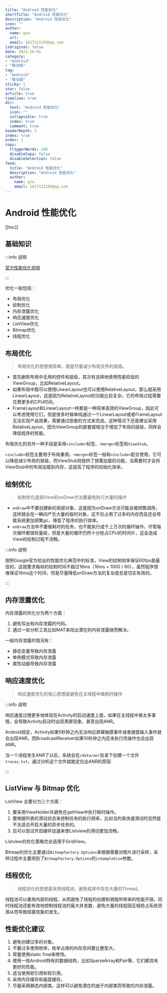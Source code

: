 ```yaml
---
title: "Android 性能优化"
shortTitle: "Android 性能优化"
description: "Android 性能优化"
icon: ""
author: 
  name: gzw
  url: 
  email: 1627121193@qq.com
isOriginal: false
date: 2023-10-01
category: 
- "Android"
- "移动端"
tag:
- "Android"
- "移动端"
sticky: 1
star: false
article: true
timeline: true
dir:
  text: "Android 性能优化"
  icon: ""
  collapsible: true
  index: true
  comment: true
headerDepth: 3
index: true
order: 1
copy:
  triggerWords: 100
  disableCopy: false
  disableSelection: false
feed:
  title: "Android 性能优化"
  description: "Android 性能优化"
  author:
    name: gzw
    email: 1627121193@qq.com
---
```








# Android 性能优化

[[toc]]



## 基础知识

:::info 说明

[官方性能优化视频](https://www.youtube.com/playlist?list=PLWz5rJ2EKKc9CBxr3BVjPTPoDPLdPIFCE)

:::

优化一般包括：

- 布局优化
- 绘制优化
- 内存泄露优化
- 响应速度优化
- ListView优化
- Bitmap优化
- 线程优化





## 布局优化

> 布局优化的思想很简单，就是尽量减少布局文件的层级。
>

- 首先删除布局中无用的控件和层级，其次有选择地使用性能较低的ViewGroup，比如RelativeLayout。
- 如果布局中既可以使用LinearLayout也可以使用RelativeLayout，那么就采用LinearLayout，这是因为RelativeLayout的功能比较复杂，它的布局过程需要花费更多的CPU时间。
- FrameLayout和LinearLayout一样都是一种简单高效的ViewGroup，因此可以考虑使用它们，但是很多时候单纯通过一个LinearLayout或者FrameLayout无法实现产品效果，需要通过嵌套的方式来完成。这种情况下还是建议采用RelativeLayout，因为ViewGroup的嵌套就相当于增加了布局的层级，同样会降低程序的性能。

布局优化的另外一种手段是采用`<include>`标签、`<merge>`标签和`ViewStub`。

`<include>`标签主要用于布局重用，`<merge>`标签一般和`<include>`配合使用，它可以降低减少布局的层级，而ViewStub则提供了按需加载的功能，当需要时才会将ViewStub中的布局加载到内存，这提高了程序的初始化效率。





## 绘制优化

> 绘制优化是指View的onDraw方法要避免执行大量的操作

- `onDraw`中不要创建新的局部对象，这是因为onDraw方法可能会被频繁调用，这样就会在一瞬间产生大量的临时对象，这不仅占用了过多的内存而且还会导致系统更加频繁gc，降低了程序的执行效率。
- `onDraw`方法中不要做耗时的任务，也不能执行成千上万次的循环操作，尽管每次循环都很轻量级，但是大量的循环仍然十分抢占CPU的时间片，这会造成View的绘制过程不流畅。

:::info 说明

按照Google官方给出的性能优化典范中的标准，View的绘制帧率保证60fps是最佳的，这就要求每帧的绘制时间不超过16ms（16ms = 1000 / 60），虽然程序很难保证16ms这个时间，但是尽量降低onDraw方法的复杂度总是切实有效的。

:::





## 内存泄露优化

内存泄露的优化分为两个方面：

1. 避免写出有内存泄露的代码。
2. 通过一些分析工具比如MAT来找出潜在的内存泄露继而解决。

一般内存泄露的情况有：

- 静态变量导致内存泄露
- 单例模式导致内存泄露
- 属性动画导致内存泄露





## 响应速度优化

> 响应速度优化的核心思想是避免在主线程中做耗时操作

:::info 说明

响应速度过慢更多地体现在Activity的启动速度上面，如果在主线程中做太多事情，会导致Activity启动时出现黑屏现象，甚至出现ANR。

Android规定，Activity如果5秒钟之内无法响应屏幕触摸事件或者键盘输入事件就会出现ANR，而BroadcastReceiver如果10秒钟之内还未执行完操作也会出现ANR。

当一个进程发生ANR了以后，系统会在`/data/anr`目录下创建一个文件`traces.txt`，通过分析这个文件就能定位出ANR的原因

:::





## ListView 与 Bitmap 优化

ListView 主要分为三个方面：

1. 要采用ViewHolder并避免在getView中执行耗时操作。
2. 要根据列表的滑动状态来控制任务的执行频率，比如当列表快速滑动时显然是不太适合开启大量的异步任务的。
3. 后可以尝试开启硬件加速来使Listview的滑动更加流畅。

Listview的优化策略完全适用于GridView。

Bitmap的优化主要通过`BitmapFactory.Options`来根据需要对图片进行采样，采样过程中主要用到了`BitmapFactory.Options`的`inSampleSize`参数。





## 线程优化

> 线程优化的思想是采用线程池，避免程序中存在大量的Thread。

线程池可以重用内部的线程，从而避免了线程的创建和销毁所带来的性能开销，同时线程池还能有效地控制线程池的最大并发数，避免大量的线程因互相抢占系统资源从而导致阻塞现象的发生。





## 性能优化建议

1. 避免创建过多的对象。
2. 不要过多使用枚举，枚举占用的内存空间要比整型大。
3. 常量使用static final来修饰。
4. 使用一些Android特有的数据结构，比如SparseArray和Pair等，它们都具有更好的性能。
5. 适当使用软引用和软引用。
6. 采用内存缓存和磁盘缓存。
7. 尽量采用静态内部类，这样可以避免潜在的由于内部类而导致的内存泄露。



